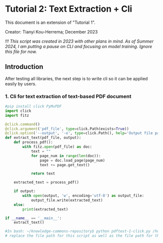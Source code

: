 # Tutorial 2: Text Extraction + Cli
This document is an extension of "Tutorial 1".

Creator: Tianyi Kou-Herrema; December 2023

*!!! This script was created in 2023 with other plans in mind. As of Summer 2024, I am putting a pause on CLI and focusing on model training.*
*Ignore this file for now.*

## Introduction
After testing all libraries, the next step is to write cli so it can be applied easily by users.


### 1. Cli for text extraction of text-based PDF document

```python
#pip install click PyMuPDF
import click
import fitz

@click.command()
@click.argument('pdf_file', type=click.Path(exists=True))
@click.option('--output', '-o', type=click.Path(), help='Output file path')
def extract_text(pdf_file, output):
    def process_pdf():
        with fitz.open(pdf_file) as doc:
            text = ""
            for page_num in range(len(doc)):
                page = doc.load_page(page_num)
                text += page.get_text()

            return text

    extracted_text = process_pdf()

    if output:
        with open(output, 'w', encoding='utf-8') as output_file:
            output_file.write(extracted_text)
    else:
        print(extracted_text)

if __name__ == '__main__':
    extract_text()

#In bash: ~/knowledge-commons-repository$ python pdftest-1-click.py /home/tippy/Downloads/paper.pdf -o output.txt
# replace the file path for this script as well as the file path for the pdf file. Rename the output file.
```